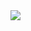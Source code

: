 <picture>
  <source
    srcset="https://github-readme-stats.vercel.app/api?username=himoooooono&show_icons=true&theme=dark"
    media="(prefers-color-scheme: dark)"
  />
  <source
    srcset="https://github-readme-stats.vercel.app/api?username=himoooooono&show_icons=true"
    media="(prefers-color-scheme: light), (prefers-color-scheme: no-preference)"
  />
  <img src="https://github-readme-stats.vercel.app/api?username=himoooooono&show_icons=true" />
</picture>
